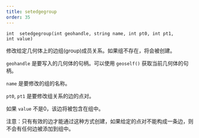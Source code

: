```yaml
---
title: setedgegroup
order: 35
---
```

`int  setedgegroup(int geohandle, string name, int pt0, int pt1, int value)`

修改给定几何体上的边组(group)成员关系。如果组不存在，将会被创建。

`geohandle` 是要写入的几何体的句柄。可以使用 `geoself()` 获取当前几何体的句柄。

`name` 是要修改的组的名称。

`pt0`, `pt1` 是要修改组关系的边的点对。

如果 `value` 不是0，该边将被包含在组中。

注意：只有有效的边才能通过这种方式创建，如果给定的点对不能构成一条边，则不会有任何边被添加到组中。
